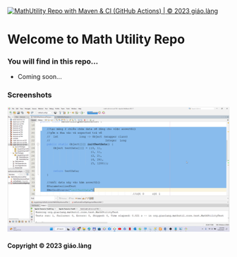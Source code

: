 [![MathUtility Repo with Maven & CI (GitHub Actions) | © 2023 giáo.làng](https://github.com/doit-now/math-util-mvn-se1739/actions/workflows/math-util-ci.yml/badge.svg)](https://github.com/doit-now/math-util-mvn-se1739/actions/workflows/math-util-ci.yml)

# Welcome to Math Utility Repo
### You will find in this repo...

* Coming soon...

### Screenshots
![DDT with Junit](https://github.com/doit-now/math-util-mvn-se1739/blob/main/screenshots/DDT%20Test%20Script.png)                

#### Copyright &#169; 2023 giáo.làng